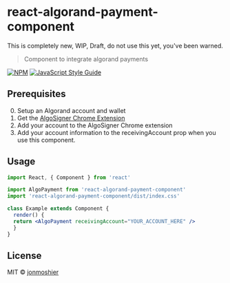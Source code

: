 # react-algorand-payment-component

This is completely new, WIP, Draft, do not use this yet, you've been warned.

> Component to integrate algorand payments

[![NPM](https://img.shields.io/npm/v/react-algorand-payment-component.svg)](https://www.npmjs.com/package/react-algorand-payment-component) [![JavaScript Style Guide](https://img.shields.io/badge/code_style-standard-brightgreen.svg)](https://standardjs.com)

## Prerequisites
0. Setup an Algorand account and wallet
1. Get the [AlgoSigner Chrome Extension](https://www.purestake.com/technology/algosigner/)
2. Add your account to the AlgoSigner Chrome extension
3. Add your account information to the receivingAccount prop when you use this component.

## Usage

```jsx
import React, { Component } from 'react'

import AlgoPayment from 'react-algorand-payment-component'
import 'react-algorand-payment-component/dist/index.css'

class Example extends Component {
  render() {
  return <AlgoPayment receivingAccount="YOUR_ACCOUNT_HERE" />
  }
}
```

## License

MIT © [jonmoshier](https://github.com/jonmoshier)
